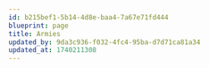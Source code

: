 ```yaml
---
id: b215bef1-5b14-4d8e-baa4-7a67e71fd444
blueprint: page
title: Armies
updated_by: 9da3c936-f032-4fc4-95ba-d7d71ca81a34
updated_at: 1740211308
---
```

